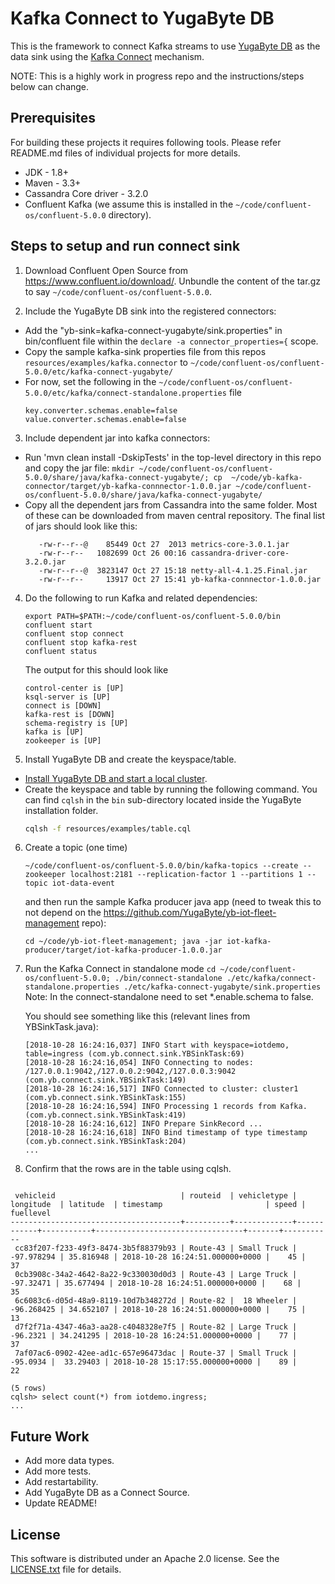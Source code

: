 # Kafka Connect to YugaByte DB

This is the framework to connect Kafka streams to use [YugaByte DB](https://github.com/YugaByte/yugabyte-db) as the data sink using the [Kafka Connect](https://docs.confluent.io/3.0.0/connect/intro.html) mechanism.

NOTE: This is a highly work in progress repo and the instructions/steps below can change.

## Prerequisites

For building these projects it requires following tools. Please refer README.md files of individual projects for more details.
- JDK - 1.8+
- Maven - 3.3+
- Cassandra Core driver - 3.2.0
- Confluent Kafka (we assume this is installed in the `~/code/confluent-os/confluent-5.0.0` directory).

## Steps to setup and run connect sink
1. Download Confluent Open Source from https://www.confluent.io/download/. Unbundle the content of the tar.gz to say ```~/code/confluent-os/confluent-5.0.0```.

2. Include the YugaByte DB sink into the registered connectors:
  - Add the "yb-sink=kafka-connect-yugabyte/sink.properties" in bin/confluent file within the `declare -a connector_properties={` scope.
  - Copy the sample kafka-sink properties file from this repos `resources/examples/kafka.connector` to `~/code/confluent-os/confluent-5.0.0/etc/kafka-connect-yugabyte/`
  - For now, set the following in the ```~/code/confluent-os/confluent-5.0.0/etc/kafka/connect-standalone.properties``` file
    ```
    key.converter.schemas.enable=false
    value.converter.schemas.enable=false
    ```

3. Include dependent jar into kafka connectors:
  - Run 'mvn clean install -DskipTests' in the top-level directory in this repo and copy the jar file:
    ```mkdir ~/code/confluent-os/confluent-5.0.0/share/java/kafka-connect-yugabyte/; cp  ~/code/yb-kafka-connector/target/yb-kafka-connnector-1.0.0.jar ~/code/confluent-os/confluent-5.0.0/share/java/kafka-connect-yugabyte/```
  - Copy all the dependent jars from Cassandra into the same folder. Most of these can be downloaded from maven central repository. The final list of jars should look like this:
    ```
       -rw-r--r--@    85449 Oct 27  2013 metrics-core-3.0.1.jar
       -rw-r--r--   1082699 Oct 26 00:16 cassandra-driver-core-3.2.0.jar
       -rw-r--r--@  3823147 Oct 27 15:18 netty-all-4.1.25.Final.jar
       -rw-r--r--     13917 Oct 27 15:41 yb-kafka-connnector-1.0.0.jar
     ```

4. Do the following to run Kafka and related dependencies:
   ```
   export PATH=$PATH:~/code/confluent-os/confluent-5.0.0/bin
   confluent start
   confluent stop connect
   confluent stop kafka-rest
   confluent status
   ```

   The output for this should look like
   ```
   control-center is [UP]
   ksql-server is [UP]
   connect is [DOWN]
   kafka-rest is [DOWN]
   schema-registry is [UP]
   kafka is [UP]
   zookeeper is [UP]
   ```

5. Install YugaByte DB and create the keyspace/table.
- [Install YugaByte DB and start a local cluster](https://docs.yugabyte.com/quick-start/install/).
- Create the keyspace and table by running the following command. You can find `cqlsh` in the `bin` sub-directory located inside the YugaByte installation folder.
  ```sh
  cqlsh -f resources/examples/table.cql
  ```

6. Create a topic (one time)
   ```
   ~/code/confluent-os/confluent-5.0.0/bin/kafka-topics --create --zookeeper localhost:2181 --replication-factor 1 --partitions 1 --topic iot-data-event
   ```
   and then run the sample Kafka producer java app (need to tweak this to not depend on the https://github.com/YugaByte/yb-iot-fleet-management repo):

   ```
   cd ~/code/yb-iot-fleet-management; java -jar iot-kafka-producer/target/iot-kafka-producer-1.0.0.jar
   ```

7. Run the Kafka Connect in standalone mode
   ```cd ~/code/confluent-os/confluent-5.0.0; ./bin/connect-standalone ./etc/kafka/connect-standalone.properties ./etc/kafka-connect-yugabyte/sink.properties```
   Note: In the connect-standalone need to set *.enable.schema to false.

   You should see something like this (relevant lines from YBSinkTask.java):
   ```
   [2018-10-28 16:24:16,037] INFO Start with keyspace=iotdemo, table=ingress (com.yb.connect.sink.YBSinkTask:69)
   [2018-10-28 16:24:16,054] INFO Connecting to nodes: /127.0.0.1:9042,/127.0.0.2:9042,/127.0.0.3:9042 (com.yb.connect.sink.YBSinkTask:149)
   [2018-10-28 16:24:16,517] INFO Connected to cluster: cluster1 (com.yb.connect.sink.YBSinkTask:155)
   [2018-10-28 16:24:16,594] INFO Processing 1 records from Kafka. (com.yb.connect.sink.YBSinkTask:419)
   [2018-10-28 16:24:16,612] INFO Prepare SinkRecord ...
   [2018-10-28 16:24:16,618] INFO Bind timestamp of type timestamp (com.yb.connect.sink.YBSinkTask:204)
   ...
   ```

8. Confirm that the rows are in the table using cqlsh.
```cqlsh> select * from iotdemo.ingress limit 5;

 vehicleid                            | routeid  | vehicletype | longitude  | latitude  | timestamp                       | speed | fuellevel
--------------------------------------+----------+-------------+------------+-----------+---------------------------------+-------+-----------
 cc83f207-f233-49f3-8474-3b5f88379b93 | Route-43 | Small Truck | -97.978294 | 35.816948 | 2018-10-28 16:24:51.000000+0000 |    45 |        37
 0cb3908c-34a2-4642-8a22-9c330030d0d3 | Route-43 | Large Truck |  -97.32471 | 35.677494 | 2018-10-28 16:24:51.000000+0000 |    68 |        35
 6c6083c6-d05d-48a9-8119-10d7b348272d | Route-82 |  18 Wheeler | -96.268425 | 34.652107 | 2018-10-28 16:24:51.000000+0000 |    75 |        13
 d7f2f71a-4347-46a3-aa28-c4048328e7f5 | Route-82 | Large Truck |   -96.2321 | 34.241295 | 2018-10-28 16:24:51.000000+0000 |    77 |        37
 7af07ac6-0902-42ee-ad1c-657e96473dac | Route-37 | Small Truck |   -95.0934 |  33.29403 | 2018-10-28 15:17:55.000000+0000 |    89 |        22

(5 rows)
cqlsh> select count(*) from iotdemo.ingress;
...
```

## Future Work
- Add more data types.
- Add more tests.
- Add restartability.
- Add YugaByte DB as a Connect Source.
- Update README!

## License
This software is distributed under an Apache 2.0 license. See the [LICENSE.txt](https://github.com/YugaByte/yb-kafka-connector/LICENSE) file for details.
